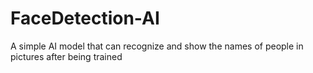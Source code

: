 # FaceDetection-AI
A simple AI model that can recognize and show the names of people in pictures after being trained
